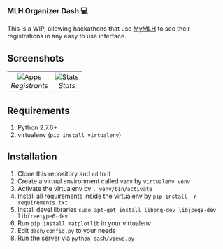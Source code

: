 ### MLH Organizer Dash 💻

This is a WIP, allowing hackathons that use [MyMLH](https://my.mlh.io) to see their registrations in any easy to use interface.  

## Screenshots  


<table>
  <tr>
    <td align="center">
      <a href="https://raw.githubusercontent.com/RitwikGupta/MLHOrganizerDash/master/scrn/registrations.PNG" target="_blank" title="Registrants">
        <img src="https://raw.githubusercontent.com/RitwikGupta/MLHOrganizerDash/master/scrn/registrations.PNG" alt="Apps">
      </a>
      <br />
      <em>Registrants</em>
    </td>
    <td align="center">
      <a href="https://raw.githubusercontent.com/RitwikGupta/MLHOrganizerDash/master/scrn/stats.PNG" target="_blank" title="Stats">
        <img src="https://raw.githubusercontent.com/RitwikGupta/MLHOrganizerDash/master/scrn/stats.PNG" alt="Stats">
      </a>
      <br />
      <em>Stats</em>
    </td>
  </tr>
</table>

## Requirements  
1. Python 2.7.6+  
1. virtualenv (`pip install virtualenv`)  
  

## Installation  

1. Clone this repository and `cd` to it  
1. Create a virtual environment called `venv` by `virtualenv venv`  
1. Activate the virtualenv by `. venv/bin/activate`  
1. Install all requirements inside the virtualenv by `pip install -r requirements.txt`  
1. Install devel libraries `sudo apt-get install libpng-dev libjpeg8-dev libfreetype6-dev`  
1. Run `pip install matplotlib` in your virtualenv  
1. Edit `dash/config.py` to your needs  
1. Run the server via `python dash/views.py`
